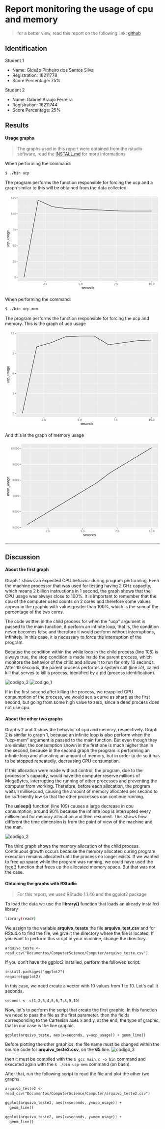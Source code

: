 # Report monitoring the usage of cpu and memory

>  for a better view, read this report on the following link: [github](https://github.com/gideaopinheiro/AB2.1-/blob/master/REPORT.md)

## Identification

Student 1
- Name: Gideão Pinheiro dos Santos Silva
- Registration: 18211778
- Score Percentage: 75%

Student 2
- Name: Gabriel Araujo Ferreira
- Registration: 18211744
- Score Percentage: 25%


## Results
#### Usage graphs

> The graphs used in this report were obtained from the rstudio software, 
> read the [INSTALL.md](https://github.com/gideaopinheiro/AB2.1-/blob/master/INSTALL.md) for more informations

When performing the command:
```sh
$ ./bin ucp
```

The program performs the function responsible for forcing the ucp
and a graph similar to this will be obtained from the data collected

![justucp](https://github.com/gideaopinheiro/AB2.1-/blob/master/static/justucp.png)


When performing the command:
```sh
$ ./bin ucp-mem
```
The program performs the function responsible for forcing the ucp and memory.
This is the graph of ucp usage

![ucp](https://github.com/gideaopinheiro/AB2.1-/blob/master/static/ucp.png)

And this is the graph of memory usage

![mem](https://github.com/gideaopinheiro/AB2.1-/blob/master/static/mem.png)

----

## Discussion
#### About the first graph
  Graph 1 shows an expected CPU behavior during program performing. Even the machine processor that was used for testing having 2 GHz capacity, which means 2 billion instructions in 1 second, the graph shows that the CPU usage was always close 
to 100%. It is important to remember that the cpu of the computer used counts on 2 cores and therefore some values appear in the graphic with value greater than 100%, which is the sum of the percentage of the two cores.
	
  The code written in the child process for when the "ucp" argument is passed to the main function, it perform an infinite loop, that is, the condition never becomes false and therefore it would perform without interruptions, infinitely. In this case, it is necessary to force the interruption of the program.
	
  Because the condition within the while loop in the child process (line 105) is always true, the stop condition is made inside the parent process, which monitors the behavior of the child and allows it to run for only 10 seconds. After 10 seconds, the parent process performs a system call (line 51), called kill that serves to kill a process, identified by a pid (process identification).
  
![codigo_2]()
![codigo_1]()

  If in the first second after killing the process, we reapplied CPU consumption of the process, we would see a curve as sharp as the first second, but going from some high value to zero, since a dead process does not use cpu.
  
 
  #### About the other two graphs

  Graphs 2 and 3 show the behavior of cpu and memory, respectively.
  Graph 2 is similar to graph 1, because an infinite loop is also perform when the "ucp-mem" argument is passed to the main function. But even though they are similar, the consumption shown in the first one is much higher than in the second, because in the second graph the program is performing an infinite loop and allocating an amount of memory, but in order to do so it has to be stopped repeatedly, decreasing CPU consumption.

  If this allocation were made without control, the program, due to the processor's capacity, would have the computer reserve millions of MegaBytes, interrupting the running of other processes and preventing the computer from working. Therefore, before each allocation, the program waits 1 millisecond, causing the amount of memory allocated per second to be sufficiently low so that the other processes can continue running.
 
  The **usleep()** function (line 109) causes a large decrease in cpu consumption, around 90% because the infinite loop is interrupted every millisecond for memory allocation and then resumed. This shows how different the time dimension is from the point of view of the machine and the man.

![codigo_2]()

  The third graph shows the memory allocation of the child process. Continuous growth occurs because the memory allocated during program execution remains allocated until the process no longer exists. If we wanted to free up space while the program was running, we could have used the [free()](http://www.cplusplus.com/reference/cstdlib/free/?kw=free) function that frees up the allocated memory space. But that was not the case.


#### Obtaining the graphs with RStudio

> For this report, we used RStudio 1.1.46
> and the ggplot2 package

To load the data we use the **library()** function that loads an already installed library
```sh
library(readr)
```
We assign to the variable **arquivo_tesste** the file **arquivo_test.csv**
and for RStudio to find the file, we give it the directory where the file is located.
If you want to perform this script in your machine, change the directory.
```
arquivo_teste <- read_csv("Documentos/ComputerScience/Computer/arquivo_teste.csv")
```
If you don't have the ggplot2 installed, perform the followed script. 
```
install.packages("ggplot2")
require(ggplot2)
```
In this case, we need create a vector with 10 values from 1 to 10.
Let's call it seconds.
```
seconds <- c(1,2,3,4,5,6,7,8,9,10)
```
Now, let's to perform the script that create the first graphic.
In this function we need to pass the file as the first parameter.
then the fields corresponding to the Cartesian axes x and y.
at the end, the type of graphic, that in our case is the line graphic.
```
ggplot(arquivo_teste, aes(x=seconds, y=ucp_usage)) + geom_line()
```

Before plotting the other graphics, the file name must be changed within the source code for **arquivo_teste2.csv**, on the **65** line.
![codigo_3]()

then it must be compiled with the ```$ gcc main.c -o bin``` command and executed again with the ```$ ./bin ucp-mem``` command (on bash).

After that, run the following script to read the file and plot the other two graphs. 
```
arquivo_teste2 <- read_csv("Documentos/ComputerScience/Computer/arquivo_teste2.csv")
```
```
ggplot(arquivo_teste2, aes(x=seconds, y=ucp_usage)) +
  geom_line()
```
```
ggplot(arquivo_teste2, aes(x=seconds, y=mem_usage)) +
  geom_line()
```
